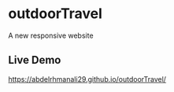 # outdoorTravel
A new responsive website 

## Live Demo
https://abdelrhmanali29.github.io/outdoorTravel/
